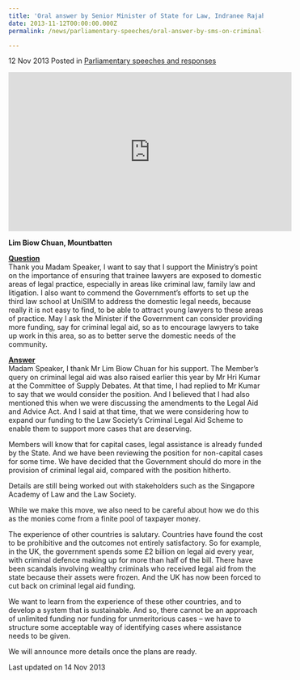 ```yaml
---
title: 'Oral answer by Senior Minister of State for Law, Indranee Rajah, to Supplementary Parliamentary Question on Criminal Legal Aid'
date: 2013-11-12T00:00:00.000Z
permalink: /news/parliamentary-speeches/oral-answer-by-sms-on-criminal-legal-aid

---
```




12 Nov 2013 Posted in [Parliamentary speeches and responses](/news/parliamentary-speeches)


<div><iframe title="video: answer to questions on criminal legal aid " width="560" height="315" src="https://www.youtube.com/embed/SCzp_cPjSsc" frameborder="0" allow="accelerometer; autoplay; encrypted-media; gyroscope; picture-in-picture" allowfullscreen></iframe></div>

**Lim Biow Chuan, Mountbatten**

**<u>Question</u>**  
Thank you Madam Speaker, I want to say that I support the Ministry’s point on the importance of ensuring that trainee lawyers are exposed to domestic areas of legal practice, especially in areas like criminal law, family law and litigation. I also want to commend the Government’s efforts to set up the third law school at UniSIM to address the domestic legal needs, because really it is not easy to find, to be able to attract young lawyers to these areas of practice. May I ask the Minister if the Government can consider providing more funding, say for criminal legal aid, so as to encourage lawyers to take up work in this area, so as to better serve the domestic needs of the community.


**<u>Answer</u>**  
Madam Speaker, I thank Mr Lim Biow Chuan for his support. The Member’s query on criminal legal aid was also raised earlier this year by Mr Hri Kumar at the Committee of Supply Debates. At that time, I had replied to Mr Kumar to say that we would consider the position. And I believed that I had also mentioned this when we were discussing the amendments to the Legal Aid and Advice Act. And I said at that time, that we were considering how to expand our funding to the Law Society’s Criminal Legal Aid Scheme to enable them to support more cases that are deserving.

Members will know that for capital cases, legal assistance is already funded by the State. And we have been reviewing the position for non-capital cases for some time. We have decided that the Government should do more in the provision of criminal legal aid, compared with the position hitherto.

Details are still being worked out with stakeholders such as the Singapore Academy of Law and the Law Society.

While we make this move, we also need to be careful about how we do this as the monies come from a finite pool of taxpayer money.

The experience of other countries is salutary. Countries have found the cost to be prohibitive and the outcomes not entirely satisfactory. So for example, in the UK, the government spends some £2 billion on legal aid every year, with criminal defence making up for more than half of the bill. There have been scandals involving wealthy criminals who received legal aid from the state because their assets were frozen.  And the UK has now been forced to cut back on criminal legal aid funding.

We want to learn from the experience of these other countries, and to develop a system that is sustainable.  And so, there cannot be an approach of unlimited funding nor funding for unmeritorious cases – we have to structure some acceptable way of identifying cases where assistance needs to be given.

We will announce more details once the plans are ready.



<p class="right-side-updated">Last updated on 14 Nov 2013</p> 
